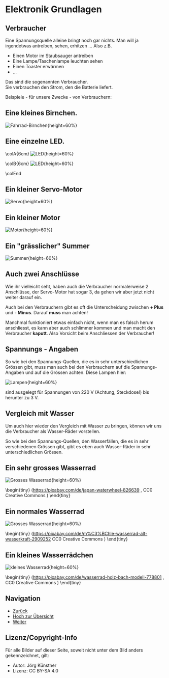 # Elektronik Grundlagen

## Verbraucher 

Eine Spannungsquelle alleine bringt noch gar nichts. 
Man will ja irgendetwas antreiben, sehen, erhitzen ...
Also z.B. 

* Einen Motor im Staubsauger antreiben
* Eine Lampe/Taschenlampe leuchten sehen
* Einen Toaster erwärmen
* ...

Das sind die sogenannten Verbraucher.  
Sie verbrauchen den Strom, den die Batterie liefert.   

Beispiele - für unsere Zwecke - von Verbrauchern:

##  Eine kleines Birnchen.
 
![Fahrrad-Birnchen](pics/01_Birnchen.png){height=60%} 

## Eine einzelne LED.
 
\colA{6cm}
![LED](pics/02_LED.png){height=60%} 

\colB{6cm}
![LED](pics/03_LED.png){height=60%}

\colEnd

## Ein kleiner Servo-Motor
 
![Servo](pics/04_ServoMotor.jpeg){height=60%} 
   
## Ein kleiner Motor
 
![Motor](pics/04c_Motor.jpg){height=60%} 


## Ein "grässlicher" Summer 


![Summer](pics/04b_Summer.jpg){height=60%} 

## Auch zwei Anschlüsse 

Wie ihr vielleicht seht, haben auch die Verbraucher normalerweise 2 Anschlüsse, der Servo-Motor hat sogar 3, da gehen wir aber jetzt nicht weiter darauf ein.

Auch bei den Verbrauchern gibt es oft die Unterscheidung zwischen __+ Plus__ und __- Minus__. Darauf __muss__ man achten!

Manchmal funktioniert etwas einfach nicht, wenn man es falsch herum anschliesst, es kann aber auch schlimmer kommen und man macht den Verbraucher __kaputt__. Also Vorsicht beim Anschliessen der Verbraucher!

## Spannungs - Angaben

So wie bei den Spannungs-Quellen, die es in sehr unterschiedlichen Grössen gibt, muss man auch bei den Verbrauchern auf die Spannungs-Angaben und auf die Grössen achten.
Diese Lampen hier:

![Lampen ](pics/05_Lampen.png){height=60%} 

sind ausgelegt für Spannungen von 220 V (Achtung, Steckdose!) bis herunter zu 3 V. 

 
## Vergleich mit Wasser

Um auch hier wieder den Vergleich mit Wasser zu bringen, können wir uns die Verbraucher als Wasser-Räder vorstellen.

So wie bei den Spannungs-Quellen, den Wasserfällen, die es in sehr verschiedenen Grössen gibt, gibt es eben auch Wasser-Räder in sehr unterschiedlichen Grössen.

## Ein sehr grosses Wasserrad 
 
 
  ![Grosses Wasserrad ](pics/japan-826639_1000.jpg){height=60%} 

\begin{tiny}
(https://pixabay.com/de/japan-waterwheel-826639 , CC0 Creative Commons )
\end{tiny}     

## Ein normales Wasserrad  
  ![Grosses Wasserrad ](pics/mill-2909252_1000.jpg){height=60%} 

\begin{tiny}
(https://pixabay.com/de/m%C3%BChle-wasserrad-alt-wasserkraft-2909252 CC0 Creative Commons )
\end{tiny}     

## Ein kleines Wasserrädchen  
  ![kleines Wasserrad ](pics/waterwheel-778801_1000.jpg){height=60%} 

\begin{tiny}
(https://pixabay.com/de/wasserrad-holz-bach-modell-778801 , CC0 Creative Commons )
\end{tiny}     

## Navigation

* [Zurück ](../02_02_Elektronik_Spannungsquelle/index.html)
* [Hoch zur Übersicht](../index.html)  
* [Weiter ](../02_04_Elektronik_Stromkreis/index.html)


## Lizenz/Copyright-Info
Für alle Bilder auf dieser Seite, soweit nicht unter dem Bild anders gekennzeichnet,  gilt:

* Autor: Jörg Künstner
* Lizenz: CC BY-SA 4.0

